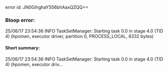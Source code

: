error id: JN0GihghaY556bhAaxQZQQ==
### Bloop error:

25/06/17 23:54:36 INFO TaskSetManager: Starting task 0.0 in stage 4.0 (TID 4) (hpomen, executor driver, partition 0, PROCESS_LOCAL, 8332 bytes)
#### Short summary: 

25/06/17 23:54:36 INFO TaskSetManager: Starting task 0.0 in stage 4.0 (TID 4) (hpomen, executor driv...